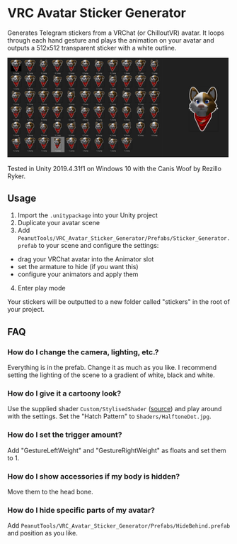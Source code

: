 # VRC Avatar Sticker Generator

Generates Telegram stickers from a VRChat (or ChilloutVR) avatar. It loops through each hand gesture and plays the animation on your avatar and outputs a 512x512 transparent sticker with a white outline.

<img src="Screenshots/output.png" width="500px" />

Tested in Unity 2019.4.31f1 on Windows 10 with the Canis Woof by Rezillo Ryker.

## Usage

1. Import the `.unitypackage` into your Unity project
2. Duplicate your avatar scene
3. Add `PeanutTools/VRC_Avatar_Sticker_Generator/Prefabs/Sticker_Generator.prefab` to your scene and configure the settings:

- drag your VRChat avatar into the Animator slot
- set the armature to hide (if you want this)
- configure your animators and apply them

4. Enter play mode

Your stickers will be outputted to a new folder called "stickers" in the root of your project.

## FAQ

### How do I change the camera, lighting, etc.?

Everything is in the prefab. Change it as much as you like. I recommend setting the lighting of the scene to a gradient of white, black and white.

### How do I give it a cartoony look?

Use the supplied shader `Custom/StylisedShader` ([source](https://github.com/ardahamamcioglu/Unity-Stylised-Shader)) and play around with the settings. Set the "Hatch Pattern" to `Shaders/HalftoneDot.jpg`.

### How do I set the trigger amount?

Add "GestureLeftWeight" and "GestureRightWeight" as floats and set them to 1.

### How do I show accessories if my body is hidden?

Move them to the head bone.

### How do I hide specific parts of my avatar?

Add `PeanutTools/VRC_Avatar_Sticker_Generator/Prefabs/HideBehind.prefab` and position as you like.
